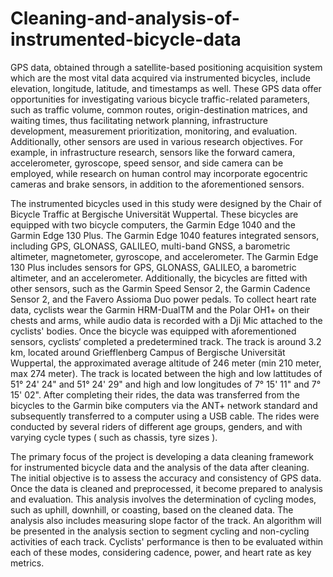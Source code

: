 # Cleaning-and-analysis-of-instrumented-bicycle-data
GPS data, obtained through a satellite-based positioning acquisition system which are the most vital data acquired via instrumented bicycles, include elevation, longitude, latitude, and timestamps as well. These GPS data offer opportunities for investigating various bicycle traffic-related parameters, such as traffic volume, common routes, origin-destination matrices, and waiting times, thus facilitating network planning, infrastructure development, measurement prioritization, monitoring, and evaluation. Additionally, other sensors are used in various research objectives. For example, in infrastructure research, sensors like the forward camera, accelerometer, gyroscope, speed sensor, and side camera can be employed, while research on human control may incorporate egocentric cameras and brake sensors, in addition to the aforementioned sensors.

The instrumented bicycles used in this study were designed by the Chair of Bicycle Traffic at Bergische Universität Wuppertal. These bicycles are equipped with two bicycle computers, the Garmin Edge 1040 and the Garmin Edge 130 Plus. The Garmin Edge 1040 features integrated sensors, including GPS, GLONASS, GALILEO, multi-band GNSS, a barometric altimeter, magnetometer, gyroscope, and accelerometer. The Garmin Edge 130 Plus includes sensors for GPS, GLONASS, GALILEO, a barometric altimeter, and an accelerometer. Additionally, the bicycles are fitted with other sensors, such as the Garmin Speed Sensor 2, the Garmin Cadence Sensor 2, and the Favero Assioma Duo power pedals. To collect heart rate data, cyclists wear the Garmin HRM-DualTM and the Polar OH1+ on their chests and arms, while audio data is recorded with a Dji Mic attached to the cyclists' bodies.
Once the bicycle was equipped with aforementioned sensors, cyclists‘ completed a predetermined track. The track is around 3.2 km, located around Griefflenberg Campus of Bergische Universität Wuppertal, the approximated average altitude of 246 meter (min 210 meter, max 274 meter). The track is located between the high and low lattitudes of 51° 24' 24"  and 51° 24' 29"  and high and low longitudes of 7° 15' 11" and 7° 15' 02". After completing their rides, the data was transferred from the bicycles to the Garmin bike computers via the ANT+ network standard and subsequently transferred to a computer using a USB cable. The rides were conducted by several riders of different age groups, genders, and with varying cycle types ( such as chassis, tyre sizes ).

The primary focus of the project is developing a data cleaning framework for instrumented bicycle data and the analysis of the data after cleaning. The initial objective is to assess the accuracy and consistency of GPS data. Once the data is cleaned and preprocessed, it become prepared to analysis and evaluation. This analysis involves the determination of cycling modes, such as uphill, downhill, or coasting, based on the cleaned data. The analysis also includes measuring slope factor of the track. An algorithm will be presented in the analysis section to segment cycling and non-cycling activities of each track. Cyclists' performance is then to be evaluated within each of these modes, considering cadence, power, and heart rate as key metrics.
